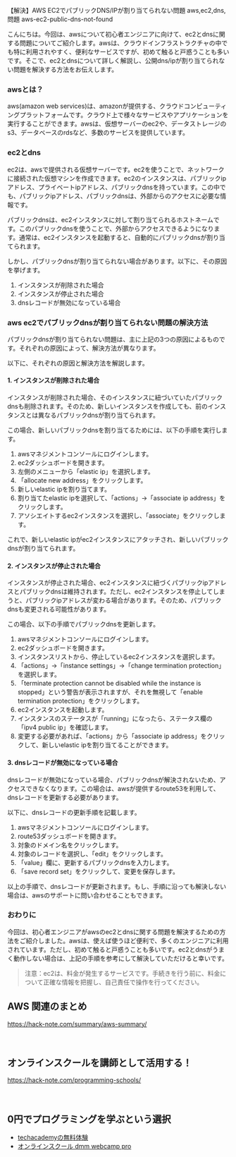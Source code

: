 【解決】AWS EC2でパブリックDNS/IPが割り当てられない問題
aws,ec2,dns,問題
aws-ec2-public-dns-not-found

こんにちは。今回は、awsについて初心者エンジニアに向けて、ec2とdnsに関する問題についてご紹介します。awsは、クラウドインフラストラクチャの中でも特に利用されやすく、便利なサービスですが、初めて触ると戸惑うことも多いです。そこで、ec2とdnsについて詳しく解説し、公開dns/ipが割り当てられない問題を解決する方法をお伝えします。

### awsとは？

aws(amazon web services)は、amazonが提供する、クラウドコンピューティングプラットフォームです。クラウド上で様々なサービスやアプリケーションを実行することができます。awsは、仮想サーバーのec2や、データストレージのs3、データベースのrdsなど、多数のサービスを提供しています。

### ec2とdns

ec2は、awsで提供される仮想サーバーです。ec2を使うことで、ネットワークに接続された仮想マシンを作成できます。ec2のインスタンスは、パブリックipアドレス、プライベートipアドレス、パブリックdnsを持っています。この中でも、パブリックipアドレス、パブリックdnsは、外部からのアクセスに必要な情報です。

パブリックdnsは、ec2インスタンスに対して割り当てられるホストネームです。このパブリックdnsを使うことで、外部からアクセスできるようになります。通常は、ec2インスタンスを起動すると、自動的にパブリックdnsが割り当てられます。

しかし、パブリックdnsが割り当てられない場合があります。以下に、その原因を挙げます。

1. インスタンスが削除された場合
2. インスタンスが停止された場合
3. dnsレコードが無効になっている場合

### aws ec2でパブリックdnsが割り当てられない問題の解決方法

パブリックdnsが割り当てられない問題は、主に上記の3つの原因によるものです。それぞれの原因によって、解決方法が異なります。

以下に、それぞれの原因と解決方法を解説します。

#### 1. インスタンスが削除された場合

インスタンスが削除された場合、そのインスタンスに紐づいていたパブリックdnsも削除されます。そのため、新しいインスタンスを作成しても、前のインスタンスとは異なるパブリックdnsが割り当てられます。

この場合、新しいパブリックdnsを割り当てるためには、以下の手順を実行します。

1. awsマネジメントコンソールにログインします。
2. ec2ダッシュボードを開きます。
3. 左側のメニューから「elastic ip」を選択します。
4. 「allocate new address」をクリックします。
5. 新しいelastic ipを割り当てます。
6. 割り当てたelastic ipを選択して、「actions」→「associate ip address」をクリックします。
7. アソシエイトするec2インスタンスを選択し、「associate」をクリックします。

これで、新しいelastic ipがec2インスタンスにアタッチされ、新しいパブリックdnsが割り当てられます。

#### 2. インスタンスが停止された場合

インスタンスが停止された場合、ec2インスタンスに紐づくパブリックipアドレスとパブリックdnsは維持されます。ただし、ec2インスタンスを停止してしまうと、パブリックipアドレスが変わる場合があります。そのため、パブリックdnsも変更される可能性があります。

この場合、以下の手順でパブリックdnsを更新します。

1. awsマネジメントコンソールにログインします。
2. ec2ダッシュボードを開きます。
3. インスタンスリストから、停止しているec2インスタンスを選択します。
4. 「actions」→「instance settings」→「change termination protection」を選択します。
5. 「terminate protection cannot be disabled while the instance is stopped」という警告が表示されますが、それを無視して「enable termination protection」をクリックします。
6. ec2インスタンスを起動します。
7. インスタンスのステータスが「running」になったら、ステータス欄の「ipv4 public ip」を確認します。
8. 変更する必要があれば、「actions」から「associate ip address」をクリックして、新しいelastic ipを割り当てることができます。

#### 3. dnsレコードが無効になっている場合

dnsレコードが無効になっている場合、パブリックdnsが解決されないため、アクセスできなくなります。この場合は、awsが提供するroute53を利用して、dnsレコードを更新する必要があります。

以下に、dnsレコードの更新手順を記載します。

1. awsマネジメントコンソールにログインします。
2. route53ダッシュボードを開きます。
3. 対象のドメイン名をクリックします。
4. 対象のレコードを選択し、「edit」をクリックします。
5. 「value」欄に、更新するパブリックdnsを入力します。
6. 「save record set」をクリックして、変更を保存します。

以上の手順で、dnsレコードが更新されます。もし、手順に沿っても解決しない場合は、awsのサポートに問い合わせることもできます。

### おわりに

今回は、初心者エンジニアがawsのec2とdnsに関する問題を解決するための方法をご紹介しました。awsは、使えば使うほど便利で、多くのエンジニアに利用されています。ただし、初めて触ると戸惑うことも多いです。ec2とdnsがうまく動作しない場合は、上記の手順を参考にして解決していただけると幸いです。

>注意：ec2は、料金が発生するサービスです。手続きを行う前に、料金について正確な情報を把握し、自己責任で操作を行ってください。


## AWS 関連のまとめ
https://hack-note.com/summary/aws-summary/

　

## オンラインスクールを講師として活用する！
https://hack-note.com/programming-schools/

　

## 0円でプログラミングを学ぶという選択
- [techacademyの無料体験](//af.moshimo.com/af/c/click?a_id=2612475&amp;p_id=1555&amp;pc_id=2816&amp;pl_id=22706&amp;url=https%3a%2f%2ftechacademy.jp%2fhtmlcss-trial%3futm_source%3dmoshimo%26utm_medium%3daffiliate%26utm_campaign%3dtextad)
- [オンラインスクール dmm webcamp pro](//af.moshimo.com/af/c/click?a_id=2612482&amp;p_id=1363&amp;pc_id=2297&amp;pl_id=39999&amp;guid=on)

